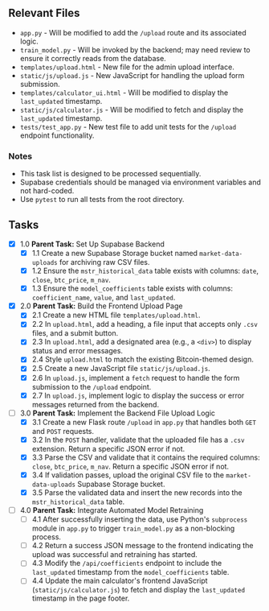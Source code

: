 ## Relevant Files

- `app.py` - Will be modified to add the `/upload` route and its associated logic.
- `train_model.py` - Will be invoked by the backend; may need review to ensure it correctly reads from the database.
- `templates/upload.html` - New file for the admin upload interface.
- `static/js/upload.js` - New JavaScript for handling the upload form submission.
- `templates/calculator_ui.html` - Will be modified to display the `last_updated` timestamp.
- `static/js/calculator.js` - Will be modified to fetch and display the `last_updated` timestamp.
- `tests/test_app.py` - New test file to add unit tests for the `/upload` endpoint functionality.

### Notes

- This task list is designed to be processed sequentially.
- Supabase credentials should be managed via environment variables and not hard-coded.
- Use `pytest` to run all tests from the root directory.

## Tasks

- [x] 1.0 **Parent Task:** Set Up Supabase Backend
  - [x] 1.1 Create a new Supabase Storage bucket named `market-data-uploads` for archiving raw CSV files.
  - [x] 1.2 Ensure the `mstr_historical_data` table exists with columns: `date`, `close`, `btc_price`, `m_nav`.
  - [x] 1.3 Ensure the `model_coefficients` table exists with columns: `coefficient_name`, `value`, and `last_updated`.

- [x] 2.0 **Parent Task:** Build the Frontend Upload Page
  - [x] 2.1 Create a new HTML file `templates/upload.html`.
  - [x] 2.2 In `upload.html`, add a heading, a file input that accepts only `.csv` files, and a submit button.
  - [x] 2.3 In `upload.html`, add a designated area (e.g., a `<div>`) to display status and error messages.
  - [x] 2.4 Style `upload.html` to match the existing Bitcoin-themed design.
  - [x] 2.5 Create a new JavaScript file `static/js/upload.js`.
  - [x] 2.6 In `upload.js`, implement a `fetch` request to handle the form submission to the `/upload` endpoint.
  - [x] 2.7 In `upload.js`, implement logic to display the success or error messages returned from the backend.

- [ ] 3.0 **Parent Task:** Implement the Backend File Upload Logic
  - [x] 3.1 Create a new Flask route `/upload` in `app.py` that handles both `GET` and `POST` requests.
  - [x] 3.2 In the `POST` handler, validate that the uploaded file has a `.csv` extension. Return a specific JSON error if not.
  - [x] 3.3 Parse the CSV and validate that it contains the required columns: `close`, `btc_price`, `m_nav`. Return a specific JSON error if not.
  - [x] 3.4 If validation passes, upload the original CSV file to the `market-data-uploads` Supabase Storage bucket.
  - [x] 3.5 Parse the validated data and insert the new records into the `mstr_historical_data` table.

- [ ] 4.0 **Parent Task:** Integrate Automated Model Retraining
  - [ ] 4.1 After successfully inserting the data, use Python's `subprocess` module in `app.py` to trigger `train_model.py` as a non-blocking process.
  - [ ] 4.2 Return a success JSON message to the frontend indicating the upload was successful and retraining has started.
  - [ ] 4.3 Modify the `/api/coefficients` endpoint to include the `last_updated` timestamp from the `model_coefficients` table.
  - [ ] 4.4 Update the main calculator's frontend JavaScript (`static/js/calculator.js`) to fetch and display the `last_updated` timestamp in the page footer.
